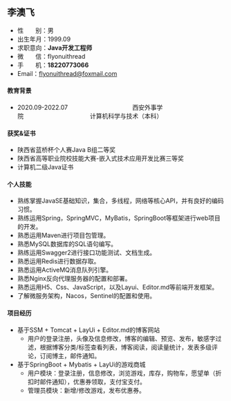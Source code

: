 ## 李澳飞

- 性&nbsp;&nbsp;&nbsp;&nbsp;&nbsp;&nbsp;&nbsp;别：男                                                                                    
- 出生年月：1999.09             
- 求职意向：**Java开发工程师**
- 微&nbsp;&nbsp;&nbsp;&nbsp;&nbsp;&nbsp;&nbsp;信：flyonuithread                                                                
- 手&nbsp;&nbsp;&nbsp;&nbsp;&nbsp;&nbsp;&nbsp;机：**18220773066**
- Email：flyonuithread@foxmail.com  

#### 教育背景

- 2020.09-2022.07&nbsp;&nbsp;&nbsp;&nbsp;&nbsp;&nbsp;&nbsp;&nbsp;&nbsp;&nbsp;&nbsp;&nbsp;&nbsp;&nbsp;&nbsp;&nbsp;&nbsp;&nbsp;&nbsp;&nbsp;&nbsp;&nbsp;&nbsp;&nbsp;&nbsp;&nbsp;&nbsp;&nbsp;&nbsp;&nbsp;&nbsp;&nbsp;&nbsp;&nbsp;&nbsp;&nbsp;&nbsp;&nbsp;西安外事学院&nbsp;&nbsp;&nbsp;&nbsp;&nbsp;&nbsp;&nbsp;&nbsp;&nbsp;&nbsp;&nbsp;&nbsp;&nbsp;&nbsp;&nbsp;&nbsp;&nbsp;&nbsp;&nbsp;&nbsp;&nbsp;&nbsp;&nbsp;&nbsp;&nbsp;&nbsp;&nbsp;&nbsp;&nbsp;&nbsp;&nbsp;&nbsp;&nbsp;&nbsp;&nbsp;&nbsp;&nbsp;&nbsp;&nbsp;计算机科学与技术（本科）

#### 获奖&证书

- 陕西省蓝桥杯个人赛Java B组二等奖
- 陕西省高等职业院校技能大赛-嵌入式技术应用开发比赛三等奖
- 计算机二级Java证书

#### 个人技能

- 熟练掌握JavaSE基础知识，集合，多线程，网络等核心API，并有良好的编码习惯。
- 熟练运用Spring，SpringMVC，MyBatis，SpringBoot等框架进行web项目的开发。
- 熟悉运用Maven进行项目包管理。
- 熟悉MySQL数据库的SQL语句编写。
- 熟练运用Swagger2进行接口功能测试、文档生成。
- 熟悉运用Redis进行数据存取。
- 熟悉运用ActiveMQ消息队列引擎。
- 熟悉Nginx反向代理服务器的配置和部署。
- 熟悉运用H5、Css、JavaScript，以及Layui、Editor.md等前端开发框架。
- 了解微服务架构，Nacos，Sentinel的配置和使用。

#### 项目经历

- 基于SSM + Tomcat + LayUi + Editor.md的博客网站
  - 用户的登录注册，头像及信息修改，博客的编辑、预览、发布，敏感字过滤，根据博客分类/标签查看列表，博客阅读，阅读量统计，发表多级评论，订阅博主，邮件通知。
- 基于SpringBoot + Mybatis + LayUi的游戏商城
  - 用户模块：登录注册，信息修改，浏览游戏，库存，购物车，愿望单（折扣时邮件通知），优惠券领取，支付宝支付。
  - 管理员模块：新增/修改游戏，发布优惠券。
